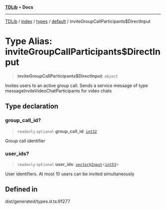 [**TDLib**](../../../../../../README.md) • **Docs**

***

[TDLib](../../../../../../modules.md) / [index](../../../../../README.md) / [types](../../../README.md) / [default](../README.md) / inviteGroupCallParticipants$DirectInput

# Type Alias: inviteGroupCallParticipants$DirectInput

> **inviteGroupCallParticipants$DirectInput**: `object`

Invites users to an active group call. Sends a service message of type messageInviteVideoChatParticipants for video chats

## Type declaration

### group\_call\_id?

> `readonly` `optional` **group\_call\_id**: [`int32`](int32-1.md)

Group call identifier

### user\_ids?

> `readonly` `optional` **user\_ids**: [`vector$Input`](vector$Input.md)\<[`int53`](int53-1.md)\>

User identifiers. At most 10 users can be invited simultaneously

## Defined in

dist/generated/types.d.ts:91277
